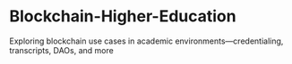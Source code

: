 # Blockchain-Higher-Education
Exploring blockchain use cases in academic environments—credentialing, transcripts, DAOs, and more

